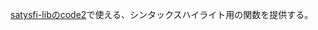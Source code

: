 [satysfi-libのcode2](https://github.com/nyuichi/satysfi-lib/blob/master/typeset/code2.satyh)で使える、シンタックスハイライト用の関数を提供する。
